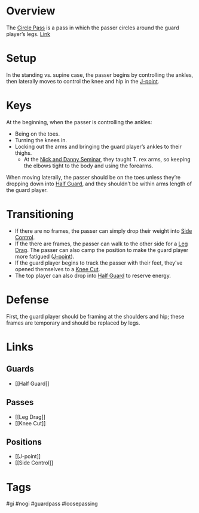 # Overview
The <u>Circle Pass</u> is a pass in which the passer circles around the guard player’s legs. [Link](https://www.youtube.com/watch?v=VnieVr0cVnY)
# Setup
In the standing vs. supine case, the passer begins by controlling the ankles, then laterally moves to control the knee and hip in the [J-point](obsidian://open?vault=Obsidian-BJJ-Notes&file=Positions%2FJ-point).
# Keys
At the beginning, when the passer is controlling the ankles:
- Being on the toes.
- Turning the knees in.
- Locking out the arms and bringing the guard player’s ankles to their thighs.
	- At the [Nick and Danny Seminar](obsidian://open?vault=Obsidian-BJJ-Notes&file=Seminars%2FNick%20and%20Danny's%20Seminar%20(4-30%20-%205-3-2024)), they taught T. rex arms, so keeping the elbows tight to the body and using the forearms.

When moving laterally, the passer should be on the toes unless they’re dropping down into [Half Guard](obsidian://open?vault=Obsidian-BJJ-Notes&file=Guards%2FHalf%20Guard), and they shouldn’t be within arms length of the guard player.
# Transitioning
- If there are no frames, the passer can simply drop their weight into [Side Control](obsidian://open?vault=Obsidian-BJJ-Notes&file=Positions%2FSide%20Control).
- If the there are frames, the passer can walk to the other side for a [Leg Drag](obsidian://open?vault=Obsidian-BJJ-Notes&file=Guard%20Passes%2FLeg%20Drag). The passer can also camp the position to make the guard player more fatigued ([J-point](obsidian://open?vault=Obsidian-BJJ-Notes&file=Positions%2FJ-point)).
- If the guard player begins to track the passer with their feet, they’ve opened themselves to a [Knee Cut](obsidian://open?vault=Obsidian-BJJ-Notes&file=Guard%20Passes%2FKnee%20Cut).
- The top player can also drop into [Half Guard](obsidian://open?vault=Obsidian-BJJ-Notes&file=Guards%2FHalf%20Guard) to reserve energy.
# Defense
First, the guard player should be framing at the shoulders and hip; these frames are temporary and should be replaced by legs.
# Links
## Guards
- [[Half Guard]]
## Passes
- [[Leg Drag]]
- [[Knee Cut]]
## Positions
- [[J-point]]
- [[Side Control]]
# Tags
#gi #nogi #guardpass #loosepassing